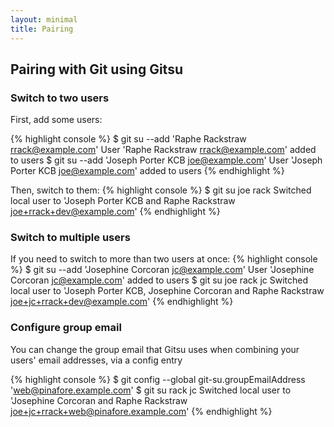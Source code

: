 ```yaml
---
layout: minimal
title: Pairing
---
```


## Pairing with Git using Gitsu

### Switch to two users

First, add some users:

{% highlight console %}
$ git su --add 'Raphe Rackstraw <rrack@example.com>'
User 'Raphe Rackstraw <rrack@example.com>' added to users
$ git su --add 'Joseph Porter KCB <joe@example.com>'
User 'Joseph Porter KCB <joe@example.com>' added to users
{% endhighlight %}

Then, switch to them:
{% highlight console %}
$ git su joe rack
Switched local user to 'Joseph Porter KCB and Raphe Rackstraw <joe+rrack+dev@example.com>'
{% endhighlight %}

### Switch to multiple users

If you need to switch to more than two users at once:
{% highlight console %}
$ git su --add 'Josephine Corcoran <jc@example.com>'
User 'Josephine Corcoran <jc@example.com>' added to users
$ git su joe rack jc
Switched local user to 'Joseph Porter KCB, Josephine Corcoran and Raphe Rackstraw <joe+jc+rrack+dev@example.com>'
{% endhighlight %}

### Configure group email

You can change the group email that Gitsu uses when combining your users' email addresses,
via a config entry

{% highlight console %}
$ git config --global git-su.groupEmailAddress 'web@pinafore.example.com'
$ git su rack jc
Switched local user to 'Josephine Corcoran and Raphe Rackstraw <joe+jc+rrack+web@pinafore.example.com>'
{% endhighlight %}

